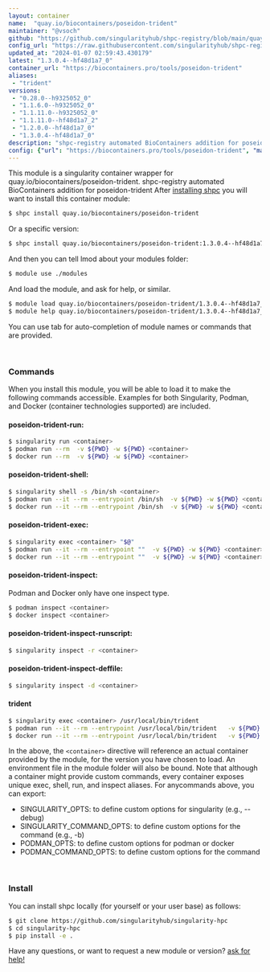 ```yaml
---
layout: container
name:  "quay.io/biocontainers/poseidon-trident"
maintainer: "@vsoch"
github: "https://github.com/singularityhub/shpc-registry/blob/main/quay.io/biocontainers/poseidon-trident/container.yaml"
config_url: "https://raw.githubusercontent.com/singularityhub/shpc-registry/main/quay.io/biocontainers/poseidon-trident/container.yaml"
updated_at: "2024-01-07 02:59:43.430179"
latest: "1.3.0.4--hf48d1a7_0"
container_url: "https://biocontainers.pro/tools/poseidon-trident"
aliases:
 - "trident"
versions:
 - "0.28.0--h9325052_0"
 - "1.1.6.0--h9325052_0"
 - "1.1.11.0--h9325052_0"
 - "1.1.11.0--hf48d1a7_2"
 - "1.2.0.0--hf48d1a7_0"
 - "1.3.0.4--hf48d1a7_0"
description: "shpc-registry automated BioContainers addition for poseidon-trident"
config: {"url": "https://biocontainers.pro/tools/poseidon-trident", "maintainer": "@vsoch", "description": "shpc-registry automated BioContainers addition for poseidon-trident", "latest": {"1.3.0.4--hf48d1a7_0": "sha256:c15a7190a15cf5836e2b037222d58aca6a63309f339d52fce8579a0e1e928d38"}, "tags": {"0.28.0--h9325052_0": "sha256:3a6f2f51c9322434446b730231f9310ec146579f708287b1e88a97c53de1120f", "1.1.6.0--h9325052_0": "sha256:8286f010e2227d0bcd3440e173e34b07c0c841ebaab0f0fd5fbd0bb73266e62d", "1.1.11.0--h9325052_0": "sha256:0b7450aeb4bfa7ff55621f6c5196cca92d5b527b7f70469291f9c2eb5ecf0ea0", "1.1.11.0--hf48d1a7_2": "sha256:4b8134739174c485a3e31037012fe6a6d4d9a16684c1089e175c2f3091a2560a", "1.2.0.0--hf48d1a7_0": "sha256:6f16c48ddf20972ae397c8604f4ce38abfaef6cf8194583d57b03be4f2c65dea", "1.3.0.4--hf48d1a7_0": "sha256:c15a7190a15cf5836e2b037222d58aca6a63309f339d52fce8579a0e1e928d38"}, "docker": "quay.io/biocontainers/poseidon-trident", "aliases": {"trident": "/usr/local/bin/trident"}}
---
```


This module is a singularity container wrapper for quay.io/biocontainers/poseidon-trident.
shpc-registry automated BioContainers addition for poseidon-trident
After [installing shpc](#install) you will want to install this container module:


```bash
$ shpc install quay.io/biocontainers/poseidon-trident
```

Or a specific version:

```bash
$ shpc install quay.io/biocontainers/poseidon-trident:1.3.0.4--hf48d1a7_0
```

And then you can tell lmod about your modules folder:

```bash
$ module use ./modules
```

And load the module, and ask for help, or similar.

```bash
$ module load quay.io/biocontainers/poseidon-trident/1.3.0.4--hf48d1a7_0
$ module help quay.io/biocontainers/poseidon-trident/1.3.0.4--hf48d1a7_0
```

You can use tab for auto-completion of module names or commands that are provided.

<br>

### Commands

When you install this module, you will be able to load it to make the following commands accessible.
Examples for both Singularity, Podman, and Docker (container technologies supported) are included.

#### poseidon-trident-run:

```bash
$ singularity run <container>
$ podman run --rm  -v ${PWD} -w ${PWD} <container>
$ docker run --rm  -v ${PWD} -w ${PWD} <container>
```

#### poseidon-trident-shell:

```bash
$ singularity shell -s /bin/sh <container>
$ podman run --it --rm --entrypoint /bin/sh  -v ${PWD} -w ${PWD} <container>
$ docker run --it --rm --entrypoint /bin/sh  -v ${PWD} -w ${PWD} <container>
```

#### poseidon-trident-exec:

```bash
$ singularity exec <container> "$@"
$ podman run --it --rm --entrypoint ""  -v ${PWD} -w ${PWD} <container> "$@"
$ docker run --it --rm --entrypoint ""  -v ${PWD} -w ${PWD} <container> "$@"
```

#### poseidon-trident-inspect:

Podman and Docker only have one inspect type.

```bash
$ podman inspect <container>
$ docker inspect <container>
```

#### poseidon-trident-inspect-runscript:

```bash
$ singularity inspect -r <container>
```

#### poseidon-trident-inspect-deffile:

```bash
$ singularity inspect -d <container>
```


#### trident

```bash
$ singularity exec <container> /usr/local/bin/trident
$ podman run --it --rm --entrypoint /usr/local/bin/trident   -v ${PWD} -w ${PWD} <container> -c " $@"
$ docker run --it --rm --entrypoint /usr/local/bin/trident   -v ${PWD} -w ${PWD} <container> -c " $@"
```



In the above, the `<container>` directive will reference an actual container provided
by the module, for the version you have chosen to load. An environment file in the
module folder will also be bound. Note that although a container
might provide custom commands, every container exposes unique exec, shell, run, and
inspect aliases. For anycommands above, you can export:

 - SINGULARITY_OPTS: to define custom options for singularity (e.g., --debug)
 - SINGULARITY_COMMAND_OPTS: to define custom options for the command (e.g., -b)
 - PODMAN_OPTS: to define custom options for podman or docker
 - PODMAN_COMMAND_OPTS: to define custom options for the command

<br>

### Install

You can install shpc locally (for yourself or your user base) as follows:

```bash
$ git clone https://github.com/singularityhub/singularity-hpc
$ cd singularity-hpc
$ pip install -e .
```

Have any questions, or want to request a new module or version? [ask for help!](https://github.com/singularityhub/singularity-hpc/issues)